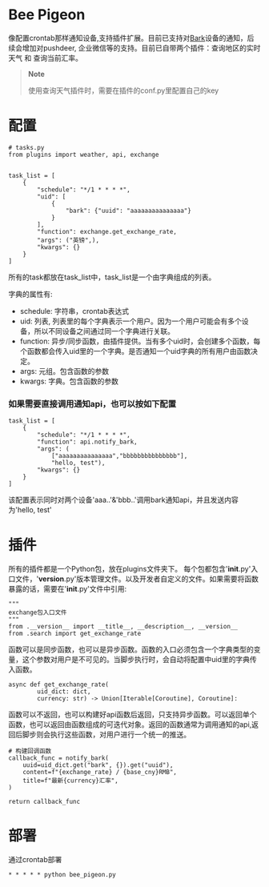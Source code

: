 # Bee Pigeon
像配置crontab那样通知设备,支持插件扩展。目前已支持对[Bark](https://github.com/Finb/Bark)设备的通知，后续会增加对pushdeer, 企业微信等的支持。目前已自带两个插件：查询地区的实时天气 和 查询当前汇率。
> **Note**
>
> 使用查询天气插件时，需要在插件的conf.py里配置自己的key
# 配置
```Python3
# tasks.py
from plugins import weather, api, exchange


task_list = [
    {
        "schedule": "*/1 * * * *",
        "uid": [
            {
                "bark": {"uuid": "aaaaaaaaaaaaaaa"}
            }
        ],
        "function": exchange.get_exchange_rate,
        "args": ("英镑",),
        "kwargs": {}
    }
]
```
所有的task都放在task_list中，task_list是一个由字典组成的列表。

字典的属性有:
+ schedule: 字符串，crontab表达式
+ uid: 列表, 列表里的每个字典表示一个用户。因为一个用户可能会有多个设备，所以不同设备之间通过同一个字典进行关联。
+ function: 异步/同步函数，由插件提供。当有多个uid时，会创建多个函数，每个函数都会传入uid里的一个字典。是否通知一个uid字典的所有用户由函数决定。
+ args: 元组。包含函数的参数
+ kwargs: 字典。包含函数的参数


### 如果需要直接调用通知api，也可以按如下配置
```Python3
task_list = [
    {
        "schedule": "*/1 * * * *",
        "function": api.notify_bark,
        "args": (
            ["aaaaaaaaaaaaaaa","bbbbbbbbbbbbbbb"],
            "hello, test"),
        "kwargs": {}
    }
]
```
该配置表示同时对两个设备'aaa..'&'bbb..'调用bark通知api，并且发送内容为'hello, test'

# 插件
所有的插件都是一个Python包，放在plugins文件夹下。
每个包都包含'__init__.py'入口文件，'__version__.py'版本管理文件。以及开发者自定义的文件。如果需要将函数暴露的话，需要在'__init__.py'文件中引用:
```Python3
"""
exchange包入口文件
"""
from .__version__ import __title__, __description__, __version__
from .search import get_exchange_rate
```
函数可以是同步函数，也可以是异步函数。函数的入口必须包含一个字典类型的变量，这个参数对用户是不可见的。当脚步执行时，会自动将配置中uid里的字典传入函数。
```Python3
async def get_exchange_rate(
        uid_dict: dict,
        currency: str) -> Union[Iterable[Coroutine], Coroutine]:
```
函数可以不返回，也可以构建好api函数后返回，只支持异步函数。可以返回单个函数，也可以返回由函数组成的可迭代对象。返回的函数通常为调用通知的api,返回后脚步则会执行这些函数，对用户进行一个统一的推送。
```Python3
# 构建回调函数
callback_func = notify_bark(
    uuid=uid_dict.get("bark", {}).get("uuid"),
    content=f"{exchange_rate} / {base_cny}RMB",
    title=f"最新{currency}汇率",
)

return callback_func
```

# 部署
通过crontab部署
```Python3
* * * * * python bee_pigeon.py
```